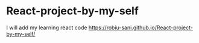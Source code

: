 # React-project-by-my-self
I will add my learning react code
 https://robiu-sani.github.io/React-project-by-my-self/

